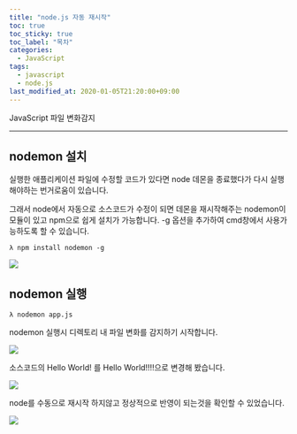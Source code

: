 ```yaml
---
title: "node.js 자동 재시작"
toc: true
toc_sticky: true
toc_label: "목차"
categories:
  - JavaScript
tags:
  - javascript
  - node.js
last_modified_at: 2020-01-05T21:20:00+09:00
---
```

JavaScript 파일 변화감지

---
## nodemon 설치
실행한 애플리케이션 파일에 수정할 코드가 있다면 node 데몬을 종료했다가 다시 실행해야하는 번거로움이 있습니다.

그래서 node에서 자동으로 소스코드가 수정이 되면 데몬을 재시작해주는 nodemon이 모듈이 있고 npm으로 쉽게 설치가 가능합니다.
-g 옵션을 추가하여 cmd창에서 사용가능하도록 할 수 있습니다.


```
λ npm install nodemon -g
```
<img src='{{ "/assets/images/javascript/nodemon-install-1.png" | absolute_url }}'>


## nodemon 실행
```
λ nodemon app.js
```
nodemon 실행시 디렉토리 내 파일 변화를 감지하기 시작합니다.

<img src='{{ "/assets/images/javascript/nodemon-install-2.png" | absolute_url }}'>

소스코드의 Hello World! 를 Hello World!!!!으로 변경해 봤습니다.

<img src='{{ "/assets/images/javascript/nodemon-install-3.png" | absolute_url }}'>

node를 수동으로 재시작 하지않고 정상적으로 반영이 되는것을 확인할 수 있었습니다.

<img src='{{ "/assets/images/javascript/nodemon-install-4.png" | absolute_url }}'>